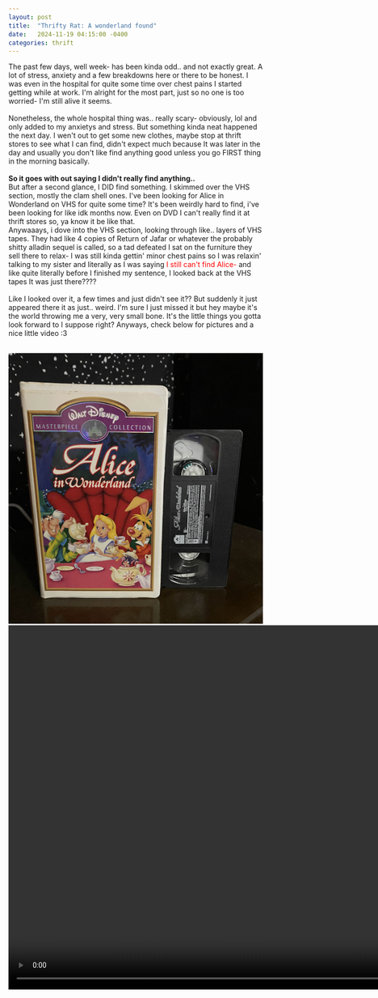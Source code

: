 ```yaml
---
layout: post
title:  "Thrifty Rat: A wonderland found"
date:   2024-11-19 04:15:00 -0400
categories: thrift
---
```


The past few days, well week- has been kinda odd.. and not exactly great. A lot of stress, anxiety and a few breakdowns here or there to be honest. I was even in the hospital for quite some time over chest pains I started getting while at work. I'm alright for the most part, just so no one is too worried- I'm still alive it seems.
<br>
<br>
Nonetheless, the whole hospital thing was.. really scary- obviously, lol and only added to my anxietys and stress. But something kinda neat happened the next day. I wen't out to get some new clothes, maybe stop at thrift stores to see what I can find, didn't expect much because It was later in the day and usually you don't like find anything good unless you go FIRST thing in the morning basically.
<br>
<br>
<b>So it goes with out saying I didn't really find anything..</b>
<br>
But after a second glance, I DID find something. I skimmed over the VHS section, mostly the clam shell ones. I've been looking for Alice in Wonderland on VHS for quite some time? It's been weirdly hard to find, i've been looking for like idk months now. Even on DVD I can't really find it at thrift stores so, ya know it be like that. 
<br>
Anywaaays, i dove into the VHS section, looking through like.. layers of VHS tapes. They had like 4 copies of Return of Jafar or whatever the probably shitty alladin sequel is called, so a tad defeated I sat on the furniture they sell there to relax- I was still kinda gettin' minor chest pains so I was relaxin' talking to my sister and literally as I was saying <font color= "red">I still can't find Alice-</font> and like quite literally before I finished my sentence, I looked back at the VHS tapes It was just there????
<br>
<br>
Like I looked over it, a few times and just didn't see it?? But suddenly it just appeared there it as just.. weird. I'm sure I just missed it but hey maybe it's the world throwing me a very, very small bone. It's the little things you gotta look forward to I suppose right? Anyways, check below for pictures and a nice little video :3
<br>
<br>

<center>
    <img src="/assets/thrift/alicevhs1.png"> 


<video width="1000" height="720 " controls>
  <source src="/assets/thrift/alicevhs2.mp4" type="video/mp4">
</video>

</center>

